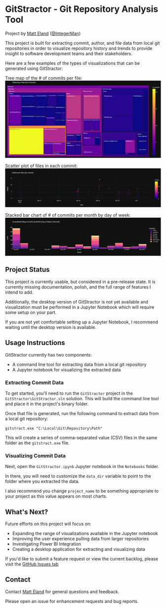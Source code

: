 # GitStractor - Git Repository Analysis Tool
Project by [Matt Eland](https://LinkedIn.com/in/matteland) ([@IntegerMan](https://twitter.com/IntegerMan))

This project is built for extracting commit, author, and file data from local git repositories in order to visualize repository history and trends to provide insight to software development teams and their stakeholders.

Here are a few examples of the types of visualizations that can be generated using GitStractor:

Tree map of the # of commits per file:
![GitStractor # Commits by File](./Images/GitStractorFileCommits_April_1_2023.png)

Scatter plot of files in each commit:
![GitStractor # Files per Commit](./Images/GitStractorFilesPerCommit_April_1_2023.png)

Stacked bar chart of # of commits per month by day of week:
![Accessible AI Blog Posts by Month](./Images/AccessibleAIBlogPostsByMonth.png)

## Project Status

This project is currently usable, but considered in a pre-release state. It is currently missing documentation, polish, and the full range of features I intend to add.

Additionally, the desktop version of GitStractor is not yet available and visualization must be performed in a Jupyter Notebook which will require some setup on your part.

If you are not yet comfortable setting up a Jupyter Notebook, I recommend waiting until the desktop version is available.

## Usage Instructions

GitStractor currently has two components:
- A command line tool for extracting data from a local git repository
- A Jupyter notebook for visualizing the extracted data

### Extracting Commit Data

To get started, you'll need to run the `GitStractor` project in the `GitStractor\GitStractor.sln` solution. This will build the command line tool and place it in the project's binary folder.

Once that file is generated, run the following command to extract data from a local git repository:

    gitstract.exe "C:\Local\Git\Repository\Path"

This will create a series of comma-separated value (CSV) files in the same folder as the `gitstract.exe` file.

### Visualizing Commit Data

Next, open the `GitStractor.ipynb` Jupyter notebook in the `Notebooks` folder. 

In there, you will need to customize the `data_dir` variable to point to the folder where you extracted the data.

I also recommend you change `project_name` to be something appropriate to your project as this value appears on most charts.

## What's Next?

Future efforts on this project will focus on:

- Expanding the range of visualizations available in the Jupyter notebook
- Improving the user experience pulling data from larger repositories
- Investigating Power BI Integration
- Creating a desktop application for extracting and visualizing data

If you'd like to submit a feature request or view the current backlog, please visit the [GitHub Issues tab](https://github.com/IntegerMan/gitstractor/issues)

## Contact

Contact [Matt Eland](https://MattEland.dev) for general questions and feedback.

Please open an issue for enhancement requests and bug reports.
